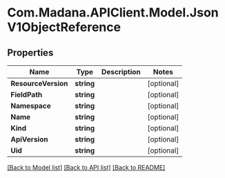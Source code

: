 
# Com.Madana.APIClient.Model.JsonV1ObjectReference

## Properties

Name | Type | Description | Notes
------------ | ------------- | ------------- | -------------
**ResourceVersion** | **string** |  | [optional] 
**FieldPath** | **string** |  | [optional] 
**Namespace** | **string** |  | [optional] 
**Name** | **string** |  | [optional] 
**Kind** | **string** |  | [optional] 
**ApiVersion** | **string** |  | [optional] 
**Uid** | **string** |  | [optional] 

[[Back to Model list]](../README.md#documentation-for-models)
[[Back to API list]](../README.md#documentation-for-api-endpoints)
[[Back to README]](../README.md)

